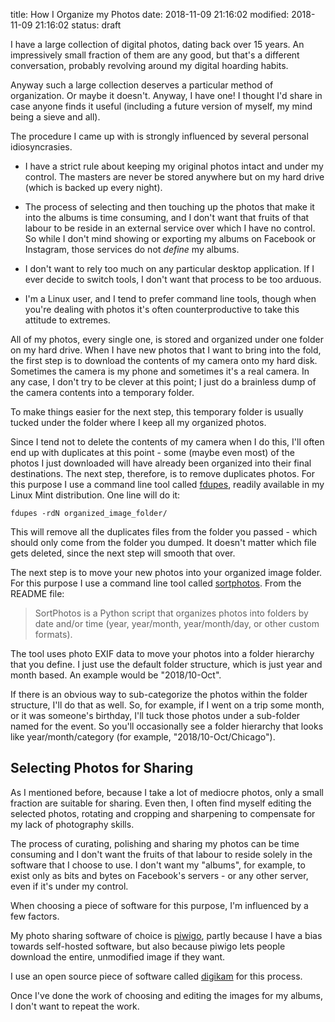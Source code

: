title: How I Organize my Photos
date: 2018-11-09 21:16:02
modified: 2018-11-09 21:16:02
status: draft

I have a large collection of digital photos, dating back over 15 years.  An
impressively small fraction of them are any good, but that's a different
conversation, probably revolving around my digital hoarding habits.

Anyway such a large collection deserves a particular method of organization.
Or maybe it doesn't.  Anyway, I have one! I thought I'd share in case anyone
finds it useful (including a future version of myself, my mind being a sieve
and all).

The procedure I came up with is strongly influenced by several personal
idiosyncrasies.

 * I have a strict rule about keeping my original photos intact and under my
   control.  The masters are never be stored anywhere but on my hard drive
   (which is backed up every night).
   
 * The process of selecting and then touching up the photos that make it
   into the albums is time consuming, and I don't want that fruits of that
   labour to be reside in an external service over which I have no control.
   So while I don't mind showing or exporting my albums on Facebook or
   Instagram, those services do not _define_ my albums.

 * I don't want to rely too much on any particular desktop application.  If
   I ever decide to switch tools, I don't want that process to be too
   arduous.
   
 * I'm a Linux user, and I tend to prefer command line tools, though when
   you're dealing with photos it's often counterproductive to take this
   attitude to extremes.

All of my photos, every single one, is stored and organized under one folder
on my hard drive.  When I have new photos that I want to bring into the
fold, the first step is to download the contents of my camera onto my hard
disk.  Sometimes the camera is my phone and sometimes it's a real camera.
In any case, I don't try to be clever at this point; I just do a brainless
dump of the camera contents into a temporary folder.

To make things easier for the next step, this temporary folder is usually
tucked under the folder where I keep all my organized photos.

Since I tend not to delete the contents of my camera when I do this, I'll
often end up with duplicates at this point - some (maybe even most) of the
photos I just downloaded will have already been organized into their final
destinations.  The next step, therefore, is to remove duplicates photos.
For this purpose I use a command line tool called [fdupes][1], readily
available in my Linux Mint distribution.  One line will do it:

`fdupes -rdN organized_image_folder/`

This will remove all the duplicates files from the folder you passed - which
should only come from the folder you dumped.  It doesn't matter which file
gets deleted, since the next step will smooth that over.

The next step is to move your new photos into your organized image folder.
For this purpose I use a command line tool called [sortphotos][2].  From the
README file:

> SortPhotos is a Python script that organizes photos into folders by date
> and/or time (year, year/month, year/month/day, or other custom formats).

The tool uses photo EXIF data to move your photos into a folder hierarchy
that you define.  I just use the default folder structure, which is just
year and month based.  An example would be "2018/10-Oct".

If there is an obvious way to sub-categorize the photos within the folder
structure, I'll do that as well.  So, for example, if I went on a trip some
month, or it was someone's birthday, I'll tuck those photos under a
sub-folder named for the event.  So you'll occasionally see a folder
hierarchy that looks like year/month/category (for example,
"2018/10-Oct/Chicago").

## Selecting Photos for Sharing

As I mentioned before, because I take a lot of mediocre photos, only a small
fraction are suitable for sharing.  Even then, I often find myself editing
the selected photos, rotating and cropping and sharpening to compensate for
my lack of photography skills.

The process of curating, polishing and sharing my photos can be time
consuming and I don't want the fruits of that labour to reside solely in the
software that I choose to use.  I don't want my "albums", for example, to
exist only as bits and bytes on Facebook's servers - or any other server,
even if it's under my control.


When choosing a piece of software for this purpose, I'm influenced by a few
factors.

My photo sharing software of choice is [piwigo][3], partly because I have a
bias towards self-hosted software, but also because piwigo lets people
download the entire, unmodified image if they want.

I use an open source piece of software called [digikam][4] for this process.

Once I've done the work of choosing and editing the images for my albums, I
don't want to repeat the work.

[1]: https://linux.die.net/man/1/fdupes
[2]: https://github.com/andrewning/sortphotos
[3]: https://piwigo.org/
[4]: https://www.digikam.org/
